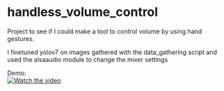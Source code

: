 # handless_volume_control

Project to see if I could make a tool to control volume by using hand gestures. <br>

I finetuned yolov7 on images gathered with the data_gathering script and used the alsaaudio module to change the mixer settings <br>

Demo:<br>
[![Watch the video](https://img.youtube.com/shorts/DKeywbE5hjc)](https://youtu.be/DKeywbE5hjc)
